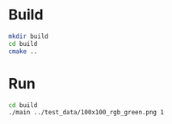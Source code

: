 # Build
```bash
mkdir build
cd build
cmake ..
```

# Run
```bash
cd build
./main ../test_data/100x100_rgb_green.png 1
```
